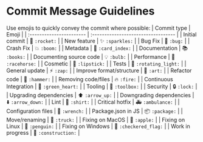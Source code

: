 # Commit Message Guidelines

Use emojis to quickly convey the commit where possible:
| Commit type              | Emoji                               |
| :----------------------- | :---------------------------------- |
| Initial commit           | :rocket: `:rocket:`                 |
| New feature              | :sparkles: `:sparkles:`             |
| Bug Fix                  | :bug: `:bug:`                       |
| Crash Fix                | :boom: `:boom:`                     |
| Metadata                 | :card_index: `:card_index:`         |
| Documentation            | :books: `:books:`                   |
| Documenting source code  | :bulb: `:bulb:`                     |
| Performance              | :racehorse: `:racehorse:`           |
| Cosmetic                 | :lipstick: `:lipstick:`             |
| Tests                    | :rotating_light: `:rotating_light:` |
| General update           | :zap: `:zap:`                       |
| Improve format/structure | :art: `:art:`                       |
| Refactor code            | :hammer: `:hammer:`                 |
| Removing code/files      | :fire: `:fire:`                     |
| Continuous Integration   | :green_heart: `:green_heart:`       |
| Tooling                  | :toolbox: `:toolbox:`               |
| Security                 | :lock: `:lock:`                     |
| Upgrading dependencies   | :arrow_up: `:arrow_up:`             |
| Downgrading dependencies | :arrow_down: `:arrow_down:`         |
| Lint                     | :shirt: `:shirt:`                   |
| Critical hotfix          | :ambulance: `:ambulance:`           |
| Configuration files      | :wrench: `:wrench:`                 |
| Package.json in JS       | :package: `:package:`               |
| Move/renaming            | :truck: `:truck:`                   |
| Fixing on MacOS          | :apple: `:apple:`                   |
| Fixing on Linux          | :penguin: `:penguin:`               |
| Fixing on Windows        | :checkered_flag: `:checkered_flag:` |
| Work in progress         | :construction: `:construction:`     |
